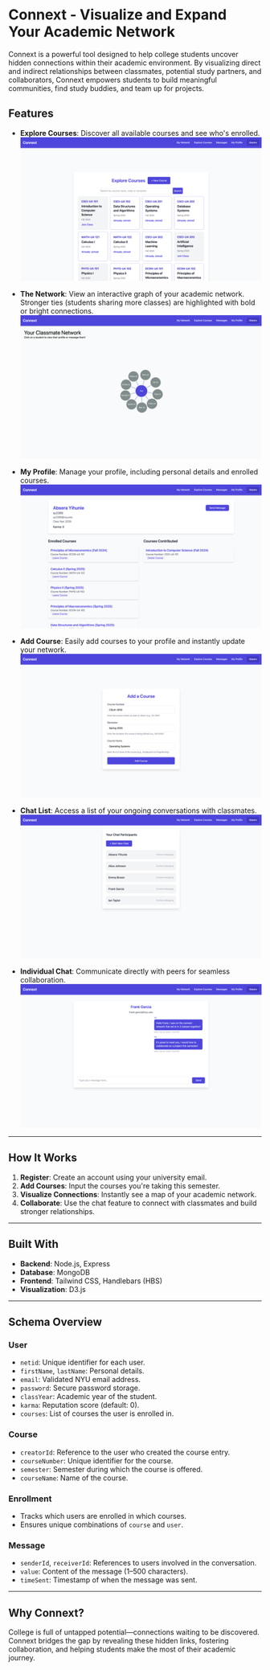 # Connext - Visualize and Expand Your Academic Network

Connext is a powerful tool designed to help college students uncover hidden connections within their academic environment. By visualizing direct and indirect relationships between classmates, potential study partners, and collaborators, Connext empowers students to build meaningful communities, find study buddies, and team up for projects.

## Features

- **Explore Courses**: Discover all available courses and see who's enrolled.
  ![Explore Courses](/documentation/explore_course.png)

- **The Network**: View an interactive graph of your academic network. Stronger ties (students sharing more classes) are highlighted with bold or bright connections.
  ![The Network](/documentation/network.png)

- **My Profile**: Manage your profile, including personal details and enrolled courses.
  ![My Profile](/documentation/my_profile.png)

- **Add Course**: Easily add courses to your profile and instantly update your network.
  ![Add Course](/documentation/add_course.png)

- **Chat List**: Access a list of your ongoing conversations with classmates.
  ![Chat List](/documentation/chat_list.png)

- **Individual Chat**: Communicate directly with peers for seamless collaboration.
  ![Individual Chat](/documentation/single_chat.png)

---

## How It Works

1. **Register**: Create an account using your university email.
2. **Add Courses**: Input the courses you're taking this semester.
3. **Visualize Connections**: Instantly see a map of your academic network.
4. **Collaborate**: Use the chat feature to connect with classmates and build stronger relationships.

---

## Built With

- **Backend**: Node.js, Express
- **Database**: MongoDB
- **Frontend**: Tailwind CSS, Handlebars (HBS)
- **Visualization**: D3.js

---

## Schema Overview

### User
- `netid`: Unique identifier for each user.
- `firstName`, `lastName`: Personal details.
- `email`: Validated NYU email address.
- `password`: Secure password storage.
- `classYear`: Academic year of the student.
- `karma`: Reputation score (default: 0).
- `courses`: List of courses the user is enrolled in.

### Course
- `creatorId`: Reference to the user who created the course entry.
- `courseNumber`: Unique identifier for the course.
- `semester`: Semester during which the course is offered.
- `courseName`: Name of the course.

### Enrollment
- Tracks which users are enrolled in which courses.
- Ensures unique combinations of `course` and `user`.

### Message
- `senderId`, `receiverId`: References to users involved in the conversation.
- `value`: Content of the message (1–500 characters).
- `timeSent`: Timestamp of when the message was sent.

---

## Why Connext?

College is full of untapped potential—connections waiting to be discovered. Connext bridges the gap by revealing these hidden links, fostering collaboration, and helping students make the most of their academic journey.